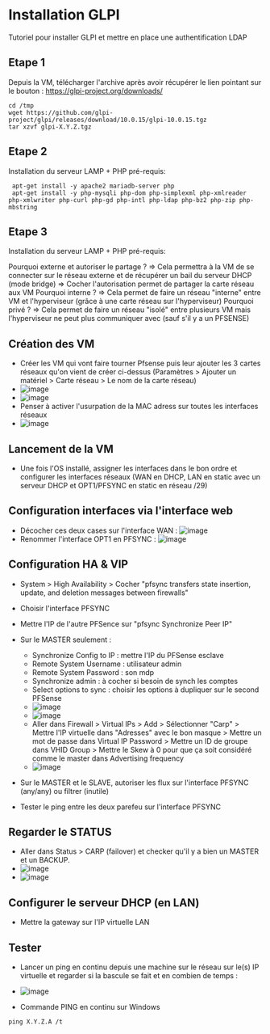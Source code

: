 # Installation GLPI
Tutoriel pour installer GLPI et mettre en place une authentification LDAP

## Etape 1
Depuis la VM, télécharger l'archive après avoir récupérer le lien pointant sur le bouton : https://glpi-project.org/downloads/
```
cd /tmp
wget https://github.com/glpi-project/glpi/releases/download/10.0.15/glpi-10.0.15.tgz
tar xzvf glpi-X.Y.Z.tgz
```
## Etape 2 
Installation du serveur LAMP + PHP pré-requis: 
```
 apt-get install -y apache2 mariadb-server php
 apt-get install -y php-mysqli php-dom php-simplexml php-xmlreader php-xmlwriter php-curl php-gd php-intl php-ldap php-bz2 php-zip php-mbstring
```
## Etape 3
Installation du serveur LAMP + PHP pré-requis: 





Pourquoi externe et autoriser le partage ? => Cela permettra à la VM de se connecter sur le réseau externe et de récupérer un bail du serveur DHCP (mode bridge) => Cocher l'autorisation permet de partager la carte réseau aux VM
Pourquoi interne ? => Cela permet de faire un réseau "interne" entre VM et l'hyperviseur (grâce à une carte réseau sur l'hyperviseur)
Pourquoi privé ? => Cela permet de faire un réseau "isolé" entre plusieurs VM mais l'hyperviseur ne peut plus communiquer avec (sauf s'il y a un PFSENSE)


## Création des VM
* Créer les VM qui vont faire tourner Pfsense puis leur ajouter les 3 cartes réseaux qu'on vient de créer ci-dessus (Paramètres > Ajouter un matériel > Carte réseau > Le nom de la carte réseau)
* ![image](https://github.com/kawaiiineko-website/pfsense-carp/assets/118014015/51d057ae-9bf6-4c48-bb18-6f541d3d78e5)
* ![image](https://github.com/kawaiiineko-website/pfsense-carp/assets/118014015/7679b27f-ba8e-4c7c-8e87-ab28ddbf123e)
* Penser à activer l'usurpation de la MAC adress sur toutes les interfaces réseaux
* ![image](https://github.com/kawaiiineko-website/pfsense-carp/assets/118014015/74da61e3-183b-43ce-b6c0-6bde9c2f8b06)



## Lancement de la VM
* Une fois l'OS installé, assigner les interfaces dans le bon ordre et configurer les interfaces réseaux (WAN en DHCP, LAN en static avec un serveur DHCP et OPT1/PFSYNC en static en réseau /29)

## Configuration interfaces via l'interface web
* Décocher ces deux cases sur l'interface WAN : ![image](https://github.com/kawaiiineko-website/pfsense-carp/assets/118014015/6963902a-9c79-46cb-b952-1369675f93aa)
* Renommer l'interface OPT1 en PFSYNC : ![image](https://github.com/kawaiiineko-website/pfsense-carp/assets/118014015/e63b8347-74ea-42f9-a399-a1dbb3efa8a5)

## Configuration HA & VIP
* System > High Availability > Cocher "pfsync transfers state insertion, update, and deletion messages between firewalls"
* Choisir l'interface PFSYNC
* Mettre l'IP de l'autre PFSence sur "pfsync Synchronize Peer IP"
* Sur le MASTER seulement :
  * Synchronize Config to IP : mettre l'IP du PFSense esclave
  * Remote System Username : utilisateur admin
  * Remote System Password : son mdp
  * Synchronize admin : à cocher si besoin de synch les comptes
  * Select options to sync : choisir les options à dupliquer sur le second PFSense
  * ![image](https://github.com/kawaiiineko-website/pfsense-carp/assets/118014015/77ae0e4d-b110-45d5-aa8f-050147060c0b)
  * ![image](https://github.com/kawaiiineko-website/pfsense-carp/assets/118014015/0c5fa2a9-3906-4cdd-9941-ae088552f988)
  * Aller dans Firewall > Virtual IPs > Add > Sélectionner "Carp" > Mettre l'IP virtuelle dans "Adresses" avec le bon masque > Mettre un mot de passe dans Virtual IP Password > Mettre un ID de groupe dans VHID Group > Mettre le Skew à 0 pour que ça soit considéré comme le master dans Advertising frequency
  * ![image](https://github.com/kawaiiineko-website/pfsense-carp/assets/118014015/75dd1d3e-585e-4d63-b287-08a7254c25f1)
 
* Sur le MASTER et le SLAVE, autoriser les flux sur l'interface PFSYNC (any/any) ou filtrer (inutile)
* Tester le ping entre les deux parefeu sur l'interface PFSYNC

## Regarder le STATUS 

* Aller dans Status > CARP (failover) et checker qu'il y a bien un MASTER et un BACKUP.
* ![image](https://github.com/kawaiiineko-website/pfsense-carp/assets/118014015/8ff352df-3f08-4e59-8cdd-a55251838978)
* ![image](https://github.com/kawaiiineko-website/pfsense-carp/assets/118014015/29b4778e-1f02-4ec0-a91e-2f9c09930e0c)

## Configurer le serveur DHCP (en LAN)
* Mettre la gateway sur l'IP virtuelle LAN

## Tester
* Lancer un ping en continu depuis une machine sur le réseau sur le(s) IP virtuelle et regarder si la bascule se fait et en combien de temps : 
* ![image](https://github.com/kawaiiineko-website/pfsense-carp/assets/118014015/fac0df7e-a19d-4989-bad1-c9e45ad4acb4)

* Commande PING en continu sur Windows
```
ping X.Y.Z.A /t
```

